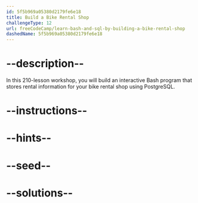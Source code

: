 ```yaml
---
id: 5f5b969a05380d2179fe6e18
title: Build a Bike Rental Shop
challengeType: 12
url: freeCodeCamp/learn-bash-and-sql-by-building-a-bike-rental-shop
dashedName: 5f5b969a05380d2179fe6e18
---
```


# --description--

In this 210-lesson workshop, you will build an interactive Bash program that stores rental information for your bike rental shop using PostgreSQL.

# --instructions--

# --hints--

# --seed--

# --solutions--
